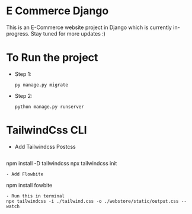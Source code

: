 # E Commerce Django
This is an E-Commerce website project in Django which is currently in-progress. Stay tuned for more updates :)

# To Run the project
* Step 1:
  ```
  py manage.py migrate
  ```
* Step 2:
  ```
  python manage.py runserver
  ```

# TailwindCss CLI
- Add Tailwindcss Postcss 
  ```
npm install -D tailwindcss
npx tailwindcss init
```
- Add Flowbite

```
npm install fowbite

```
- Run this in terminal
npx tailwindcss -i ./tailwind.css -o ./webstore/static/output.css --watch

```